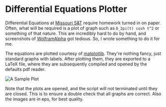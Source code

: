 # Differential Equations Plotter
Differential Equations at [Missouri S&T](http://www.mst.edu) require homework turned in on paper. Often, what will be required is a plot of graph such as `δ_2pi(t) cosh t^2` or something of that nature. This are incredibly hard to do by hand, and screenshots of [WolframAlpha](https://www.wolframalpha.com/) got tedious. So, I wrote something to do it for me.

The equations are plotted courtesy of [matplotlib](https://matplotlib.org). They're nothing fancy, just standard graphs with labels. After plotting them, they are exported to a LaTeX file, where they are subsequently compiled and opened by the defaults pdf reader.

![A Sample Plot](/images/sample-image.png "Sample Plot")

Note that the plots are opened, and the script will not terminated until they are closed. This is to ensure a double check that all graphs are correct. Also the images are in eps, for best quality.
